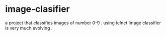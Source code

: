 # image-clasifier
a  project  that classifies images  of number 0-9 . using telnet
Image classifier is very much evolving . 
